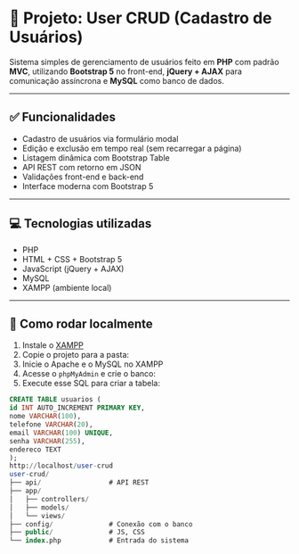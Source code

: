 # 🧾 Projeto: User CRUD (Cadastro de Usuários)

Sistema simples de gerenciamento de usuários feito em **PHP** com padrão **MVC**,
utilizando **Bootstrap 5** no front-end,
**jQuery + AJAX** para comunicação assíncrona e **MySQL** como banco de dados.

---

## ✅ Funcionalidades

- Cadastro de usuários via formulário modal
- Edição e exclusão em tempo real (sem recarregar a página)
- Listagem dinâmica com Bootstrap Table
- API REST com retorno em JSON
- Validações front-end e back-end
- Interface moderna com Bootstrap 5

---

## 💻 Tecnologias utilizadas

- PHP
- HTML + CSS + Bootstrap 5
- JavaScript (jQuery + AJAX)
- MySQL
- XAMPP (ambiente local)

---

## 🚀 Como rodar localmente

1. Instale o [XAMPP](https://www.apachefriends.org/pt_br/index.html)
2. Copie o projeto para a pasta:
3. Inicie o Apache e o MySQL no XAMPP
4. Acesse o `phpMyAdmin` e crie o banco:
5. Execute esse SQL para criar a tabela:

```sql
CREATE TABLE usuarios (
id INT AUTO_INCREMENT PRIMARY KEY,
nome VARCHAR(100),
telefone VARCHAR(20),
email VARCHAR(100) UNIQUE,
senha VARCHAR(255),
endereco TEXT
);
http://localhost/user-crud
user-crud/
├── api/                 # API REST
├── app/
│   ├── controllers/
│   ├── models/
│   └── views/
├── config/              # Conexão com o banco
├── public/              # JS, CSS
└── index.php            # Entrada do sistema
